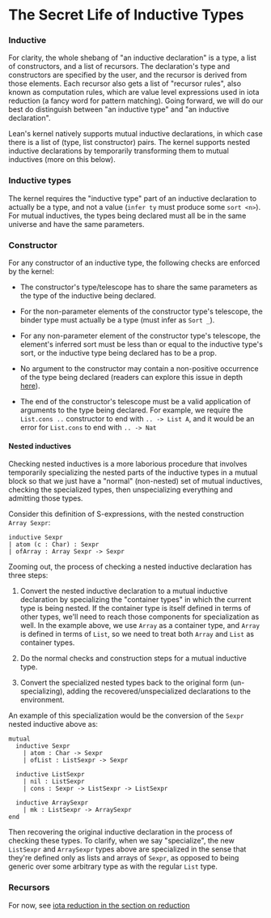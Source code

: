 
# The Secret Life of Inductive Types

### Inductive

For clarity, the whole shebang of "an inductive declaration" is a type, a list of constructors, and a list of recursors. The declaration's type and constructors are specified by the user, and the recursor is derived from those elements. Each recursor also gets a list of "recursor rules", also known as computation rules, which are value level expressions used in iota reduction (a fancy word for pattern matching). Going forward, we will do our best do distinguish between "an inductive type" and "an inductive declaration".

Lean's kernel natively supports mutual inductive declarations, in which case there is a list of (type, list constructor) pairs. The kernel supports nested inductive declarations by temporarily transforming them to mutual inductives (more on this below).

### Inductive types

The kernel requires the "inductive type" part of an inductive declaration to actually be a type, and not a value (`infer ty` must produce some `sort <n>`). For mutual inductives, the types being declared must all be in the same universe and have the same parameters.

### Constructor

For any constructor of an inductive type, the following checks are enforced by the kernel:

+ The constructor's type/telescope has to share the same parameters as the type of the inductive being declared.

+ For the non-parameter elements of the constructor type's telescope, the binder type must actually be a type (must infer as `Sort _`).

+ For any non-parameter element of the constructor type's telescope, the element's inferred sort must be less than or equal to the inductive type's sort, or the inductive type being declared has to be a prop.

+ No argument to the constructor may contain a non-positive occurrence of the type being declared (readers can explore this issue in depth [here](https://counterexamples.org/strict-positivity.html?highlight=posi#positivity-strict-and-otherwise)).

+ The end of the constructor's telescope must be a valid application of arguments to the type being declared. For example, we require the `List.cons ..` constructor to end with `.. -> List A`, and it would be an error for `List.cons` to end with `.. -> Nat`

#### Nested inductives 

Checking nested inductives is a more laborious procedure that involves temporarily specializing the nested parts of the inductive types in a mutual block so that we just have a "normal" (non-nested) set of mutual inductives, checking the specialized types, then unspecializing everything and admitting those types.

Consider this definition of S-expressions, with the nested construction `Array Sexpr`:

```
inductive Sexpr
| atom (c : Char) : Sexpr
| ofArray : Array Sexpr -> Sexpr
```

Zooming out, the process of checking a nested inductive declaration has three steps:

1. Convert the nested inductive declaration to a mutual inductive declaration by specializing the "container types" in which the current type is being nested. If the container type is itself defined in terms of other types, we'll need to reach those components for specialization as well. In the example above, we use `Array` as a container type, and `Array` is defined in terms of `List`, so we need to treat both `Array` and `List` as container types.

2. Do the normal checks and construction steps for a mutual inductive type.

3. Convert the specialized nested types back to the original form (un-specializing), adding the recovered/unspecialized declarations to the environment.

An example of this specialization would be the conversion of the `Sexpr` nested inductive above as:

```
mutual
  inductive Sexpr
    | atom : Char -> Sexpr
    | ofList : ListSexpr -> Sexpr

  inductive ListSexpr 
    | nil : ListSexpr
    | cons : Sexpr -> ListSexpr -> ListSexpr 

  inductive ArraySexpr
    | mk : ListSexpr -> ArraySexpr
end
```

Then recovering the original inductive declaration in the process of checking these types. To clarify, when we say "specialize", the new `ListSexpr` and `ArraySexpr` types above are specialized in the sense that they're defined only as lists and arrays of `Sexpr`, as opposed to being generic over some arbitrary type as with the regular `List` type.


### Recursors

For now, see [iota reduction in the section on reduction](../type_checking/reduction.md#iota-reduction-pattern-matching)
